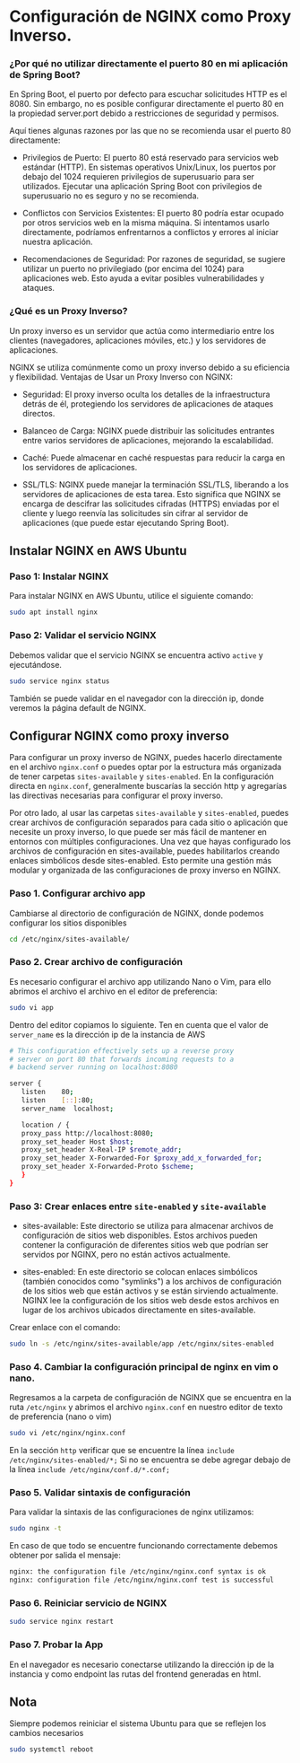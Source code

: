 # Configuración de NGINX como Proxy Inverso.

### ¿Por qué no utilizar directamente el puerto 80 en mi aplicación de Spring Boot?

En Spring Boot, el puerto por defecto para escuchar solicitudes HTTP es el 8080. Sin embargo, no es posible configurar directamente el puerto 80 en la propiedad server.port debido a restricciones de seguridad y permisos.

Aquí tienes algunas razones por las que no se recomienda usar el puerto 80 directamente:

- Privilegios de Puerto: El puerto 80 está reservado para servicios web estándar (HTTP). En sistemas operativos Unix/Linux, los puertos por debajo del 1024 requieren privilegios de superusuario para ser utilizados. Ejecutar una aplicación Spring Boot con privilegios de superusuario no es seguro y no se recomienda.

- Conflictos con Servicios Existentes: El puerto 80 podría estar ocupado por otros servicios web en la misma máquina. Si intentamos usarlo directamente, podríamos enfrentarnos a conflictos y errores al iniciar nuestra aplicación.

- Recomendaciones de Seguridad: Por razones de seguridad, se sugiere utilizar un puerto no privilegiado (por encima del 1024) para aplicaciones web. Esto ayuda a evitar posibles vulnerabilidades y ataques.

### ¿Qué es un Proxy Inverso?

Un proxy inverso es un servidor que actúa como intermediario entre los clientes (navegadores, aplicaciones móviles, etc.) y los servidores de aplicaciones.

NGINX se utiliza comúnmente como un proxy inverso debido a su eficiencia y flexibilidad.
Ventajas de Usar un Proxy Inverso con NGINX:

- Seguridad: El proxy inverso oculta los detalles de la infraestructura detrás de él, protegiendo los servidores de aplicaciones de ataques directos.

- Balanceo de Carga: NGINX puede distribuir las solicitudes entrantes entre varios servidores de aplicaciones, mejorando la escalabilidad.

- Caché: Puede almacenar en caché respuestas para reducir la carga en los servidores de aplicaciones.

- SSL/TLS: NGINX puede manejar la terminación SSL/TLS, liberando a los servidores de aplicaciones de esta tarea. Esto significa que NGINX se encarga de descifrar las solicitudes cifradas (HTTPS) enviadas por el cliente y luego reenvía las solicitudes sin cifrar al servidor de aplicaciones (que puede estar ejecutando Spring Boot).

## Instalar NGINX en AWS Ubuntu

### Paso 1: Instalar NGINX

Para instalar NGINX en AWS Ubuntu, utilice el siguiente comando:

   ```bash
   sudo apt install nginx
   ```

### Paso 2: Validar el servicio NGINX

Debemos validar que el servicio NGINX se encuentra activo `active` y ejecutándose. 

   ```bash
   sudo service nginx status  
   ```

También se puede validar en el navegador con la dirección ip, donde veremos la página default de NGINX.

## Configurar NGINX como proxy inverso

Para configurar un proxy inverso de NGINX, puedes hacerlo directamente en el archivo `nginx.conf` o puedes optar por la estructura más organizada de tener carpetas `sites-available` y `sites-enabled`. En la configuración directa en `nginx.conf`, generalmente buscarías la sección http y agregarías las directivas necesarias para configurar el proxy inverso. 

Por otro lado, al usar las carpetas `sites-available` y `sites-enabled`, puedes crear archivos de configuración separados para cada sitio o aplicación que necesite un proxy inverso, lo que puede ser más fácil de mantener en entornos con múltiples configuraciones. Una vez que hayas configurado los archivos de configuración en sites-available, puedes habilitarlos creando enlaces simbólicos desde sites-enabled. Esto permite una gestión más modular y organizada de las configuraciones de proxy inverso en NGINX.

### Paso 1. Configurar archivo app

Cambiarse al directorio de configuración de NGINX, donde podemos configurar los sitios disponibles

   ```bash
   cd /etc/nginx/sites-available/
   ```

### Paso 2. Crear archivo de configuración

Es necesario configurar el archivo app utilizando Nano o Vim, para ello abrimos el archivo el archivo en el editor de preferencia:

   ```bash
   sudo vi app
   ```

Dentro del editor copiamos lo siguiente. Ten en cuenta que el valor de `server_name` es la dirección ip de la instancia de AWS

   ```bash
   # This configuration effectively sets up a reverse proxy
   # server on port 80 that forwards incoming requests to a
   # backend server running on localhost:8080

   server {
      listen   	80;
      listen   	[::]:80;
      server_name  localhost;

      location / {
      proxy_pass http://localhost:8080;
      proxy_set_header Host $host;
      proxy_set_header X-Real-IP $remote_addr;
      proxy_set_header X-Forwarded-For $proxy_add_x_forwarded_for;
      proxy_set_header X-Forwarded-Proto $scheme;
      }
   }
   ```

### Paso 3: Crear enlaces entre `site-enabled` y `site-available`

- sites-available: Este directorio se utiliza para almacenar archivos de configuración de sitios web disponibles. Estos archivos pueden contener la configuración de diferentes sitios web que podrían ser servidos por NGINX, pero no están activos actualmente.

- sites-enabled: En este directorio se colocan enlaces simbólicos (también conocidos como "symlinks") a los archivos de configuración de los sitios web que están activos y se están sirviendo actualmente. NGINX lee la configuración de los sitios web desde estos archivos en lugar de los archivos ubicados directamente en sites-available.

Crear enlace con el comando:

   ```bash
   sudo ln -s /etc/nginx/sites-available/app /etc/nginx/sites-enabled
   ```

### Paso 4. Cambiar la configuración principal de nginx en vim o nano.

Regresamos a la carpeta de configuración de NGINX que se encuentra en la ruta `/etc/nginx` y abrimos el archivo `nginx.conf` en nuestro editor de texto de preferencia (nano o vim)

   ```bash
   sudo vi /etc/nginx/nginx.conf
   ```

En la sección `http` verificar que se encuentre la línea `include /etc/nginx/sites-enabled/*;` Si no se encuentra se debe agregar debajo de la línea `include /etc/nginx/conf.d/*.conf;`

### Paso 5. Validar sintaxis de configuración

Para validar la sintaxis de las configuraciones de nginx utilizamos:

   ```bash
   sudo nginx -t
   ```

En caso de que todo se encuentre funcionando correctamente debemos obtener por salida el mensaje:

   ```bash
   nginx: the configuration file /etc/nginx/nginx.conf syntax is ok
   nginx: configuration file /etc/nginx/nginx.conf test is successful
   ```

### Paso 6. Reiniciar servicio de NGINX

   ```bash
   sudo service nginx restart
   ```

### Paso 7. Probar la App

En el navegador es necesario conectarse utilizando la dirección ip de la instancia y como endpoint las rutas del frontend generadas en html.

## Nota

Siempre podemos reiniciar el sistema Ubuntu para que se reflejen los cambios necesarios

   ```bash
   sudo systemctl reboot
   ```